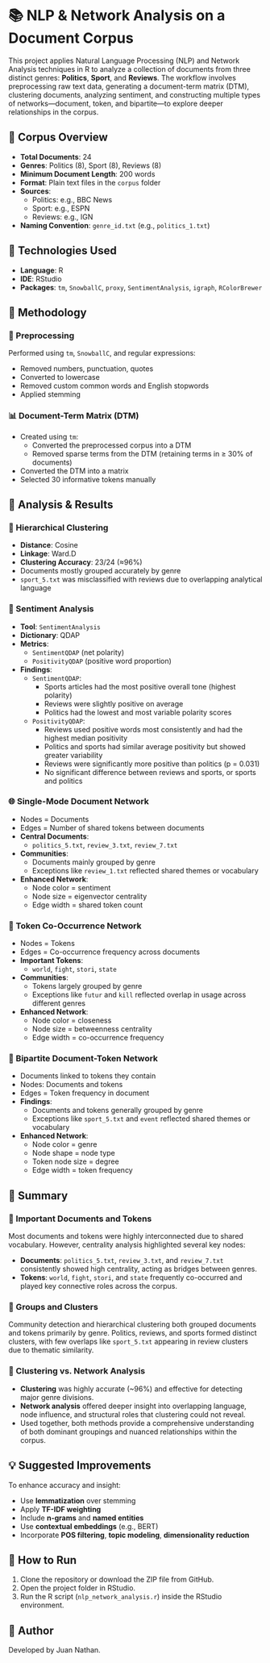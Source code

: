 # 📚 NLP & Network Analysis on a Document Corpus

This project applies Natural Language Processing (NLP) and Network Analysis techniques in R to analyze a collection of documents from three distinct genres: **Politics**, **Sport**, and **Reviews**. The workflow involves preprocessing raw text data, generating a document-term matrix (DTM), clustering documents, analyzing sentiment, and constructing multiple types of networks—document, token, and bipartite—to explore deeper relationships in the corpus.

## 📁 Corpus Overview

- **Total Documents**: 24  
- **Genres**: Politics (8), Sport (8), Reviews (8)  
- **Minimum Document Length**: 200 words  
- **Format**: Plain text files in the `corpus` folder  
- **Sources**:  
  - Politics: e.g., BBC News  
  - Sport: e.g., ESPN  
  - Reviews: e.g., IGN  
- **Naming Convention**: `genre_id.txt` (e.g., `politics_1.txt`)

## 🧰 Technologies Used

- **Language**: R
- **IDE**: RStudio
- **Packages**: `tm`, `SnowballC`, `proxy`, `SentimentAnalysis`, `igraph`, `RColorBrewer`

## 🧪 Methodology

### 🔄 Preprocessing
Performed using `tm`, `SnowballC`, and regular expressions:
- Removed numbers, punctuation, quotes
- Converted to lowercase
- Removed custom common words and English stopwords
- Applied stemming

### 📊 Document-Term Matrix (DTM)
- Created using `tm`:
  - Converted the preprocessed corpus into a DTM
  - Removed sparse terms from the DTM (retaining terms in ≥ 30% of documents)
- Converted the DTM into a matrix
- Selected 30 informative tokens manually

## 📌 Analysis & Results

### 🔗 Hierarchical Clustering
- **Distance**: Cosine  
- **Linkage**: Ward.D  
- **Clustering Accuracy**: 23/24 (≈96%)  
- Documents mostly grouped accurately by genre  
- `sport_5.txt` was misclassified with reviews due to overlapping analytical language

### 💬 Sentiment Analysis
- **Tool**: `SentimentAnalysis` 
- **Dictionary**: QDAP  
- **Metrics**:  
  - `SentimentQDAP` (net polarity)  
  - `PositivityQDAP` (positive word proportion)  
- **Findings**:
  - `SentimentQDAP`:
    - Sports articles had the most positive overall tone (highest polarity)
    - Reviews were slightly positive on average
    - Politics had the lowest and most variable polarity scores
  - `PositivityQDAP`:
    - Reviews used positive words most consistently and had the highest median positivity
    - Politics and sports had similar average positivity but showed greater variability
    - Reviews were significantly more positive than politics (p = 0.031)
    - No significant difference between reviews and sports, or sports and politics

### 🌐 Single-Mode Document Network
- Nodes = Documents  
- Edges = Number of shared tokens between documents   
- **Central Documents**:  
  - `politics_5.txt`, `review_3.txt`, `review_7.txt`  
- **Communities**:  
  - Documents mainly grouped by genre
  - Exceptions like `review_1.txt` reflected shared themes or vocabulary
- **Enhanced Network**: 
  - Node color = sentiment
  - Node size = eigenvector centrality 
  - Edge width = shared token count

### 🧠 Token Co-Occurrence Network
- Nodes = Tokens  
- Edges = Co-occurrence frequency across documents  
- **Important Tokens**:  
  - `world`, `fight`, `stori`, `state`
- **Communities**: 
  - Tokens largely grouped by genre
  - Exceptions like `futur` and `kill` reflected overlap in usage across different genres
- **Enhanced Network**: 
  - Node color = closeness
  - Node size = betweenness centrality
  - Edge width = co-occurrence frequency

### 🔄 Bipartite Document-Token Network
- Documents linked to tokens they contain
- Nodes: Documents and tokens
- Edges = Token frequency in document
- **Findings**:  
  - Documents and tokens generally grouped by genre  
  - Exceptions like `sport_5.txt` and `event` reflected shared themes or vocabulary
- **Enhanced Network**: 
  - Node color = genre
  - Node shape = node type
  - Token node size = degree
  - Edge width = token frequency

## 📌 Summary

### 📄 Important Documents and Tokens
Most documents and tokens were highly interconnected due to shared vocabulary. However, centrality analysis highlighted several key nodes:
- **Documents**: `politics_5.txt`, `review_3.txt`, and `review_7.txt` consistently showed high centrality, acting as bridges between genres.
- **Tokens**: `world`, `fight`, `stori`, and `state` frequently co-occurred and played key connective roles across the corpus.

### 🧭 Groups and Clusters
Community detection and hierarchical clustering both grouped documents and tokens primarily by genre. Politics, reviews, and sports formed distinct clusters, with few overlaps like `sport_5.txt` appearing in review clusters due to thematic similarity.

### 🧩 Clustering vs. Network Analysis
- **Clustering** was highly accurate (~96%) and effective for detecting major genre divisions.
- **Network analysis** offered deeper insight into overlapping language, node influence, and structural roles that clustering could not reveal.
- Used together, both methods provide a comprehensive understanding of both dominant groupings and nuanced relationships within the corpus.

## 💡 Suggested Improvements

To enhance accuracy and insight:
- Use **lemmatization** over stemming
- Apply **TF-IDF weighting**
- Include **n-grams** and **named entities**
- Use **contextual embeddings** (e.g., BERT)
- Incorporate **POS filtering**, **topic modeling**, **dimensionality reduction**

## 🚀 How to Run

1. Clone the repository or download the ZIP file from GitHub.
2. Open the project folder in RStudio.
3. Run the R script (`nlp_network_analysis.r`) inside the RStudio environment.

## 👤 Author

Developed by Juan Nathan.





